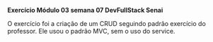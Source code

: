 __Exercício Módulo 03 semana 07 DevFullStack Senai__

O exercício foi a criação de um CRUD seguindo padrão exercício do professor. Ele usou o padrão MVC, sem o uso do service.
